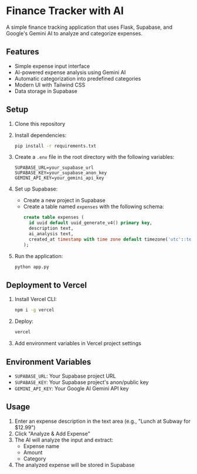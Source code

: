 # Finance Tracker with AI

A simple finance tracking application that uses Flask, Supabase, and Google's Gemini AI to analyze and categorize expenses.

## Features

- Simple expense input interface
- AI-powered expense analysis using Gemini AI
- Automatic categorization into predefined categories
- Modern UI with Tailwind CSS
- Data storage in Supabase

## Setup

1. Clone this repository
2. Install dependencies:
   ```bash
   pip install -r requirements.txt
   ```

3. Create a `.env` file in the root directory with the following variables:
   ```
   SUPABASE_URL=your_supabase_url
   SUPABASE_KEY=your_supabase_anon_key
   GEMINI_API_KEY=your_gemini_api_key
   ```

4. Set up Supabase:
   - Create a new project in Supabase
   - Create a table named `expenses` with the following schema:
     ```sql
     create table expenses (
       id uuid default uuid_generate_v4() primary key,
       description text,
       ai_analysis text,
       created_at timestamp with time zone default timezone('utc'::text, now())
     );
     ```

5. Run the application:
   ```bash
   python app.py
   ```

## Deployment to Vercel

1. Install Vercel CLI:
   ```bash
   npm i -g vercel
   ```

2. Deploy:
   ```bash
   vercel
   ```

3. Add environment variables in Vercel project settings

## Environment Variables

- `SUPABASE_URL`: Your Supabase project URL
- `SUPABASE_KEY`: Your Supabase project's anon/public key
- `GEMINI_API_KEY`: Your Google AI Gemini API key

## Usage

1. Enter an expense description in the text area (e.g., "Lunch at Subway for $12.99")
2. Click "Analyze & Add Expense"
3. The AI will analyze the input and extract:
   - Expense name
   - Amount
   - Category
4. The analyzed expense will be stored in Supabase 